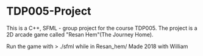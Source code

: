 # TDP005-Project
This is a C++, SFML - group project for the course TDP005. The project is a 2D arcade game called "Resan Hem"(The Journey Home).



Run the game with > ./sfml while in Resan_hem/
Made 2018 with William

